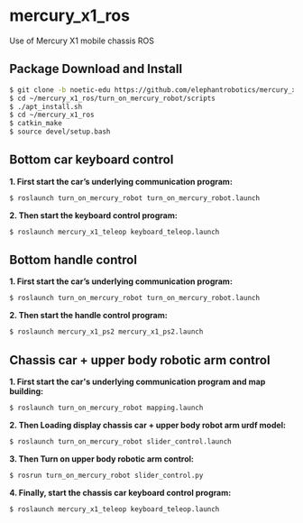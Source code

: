 # mercury_x1_ros
Use of Mercury X1 mobile chassis ROS

## Package Download and Install

```bash
$ git clone -b noetic-edu https://github.com/elephantrobotics/mercury_x1_ros.git mercury_x1_ros/src
$ cd ~/mercury_x1_ros/turn_on_mercury_robot/scripts
$ ./apt_install.sh
$ cd ~/mercury_x1_ros
$ catkin_make
$ source devel/setup.bash
```

## Bottom car keyboard control

**1. First start the car’s underlying communication program:**

```bash
$ roslaunch turn_on_mercury_robot turn_on_mercury_robot.launch
```

**2. Then start the keyboard control program:**

```bash
$ roslaunch mercury_x1_teleop keyboard_teleop.launch
```

## Bottom handle control

**1. First start the car’s underlying communication program:**

```bash
$ roslaunch turn_on_mercury_robot turn_on_mercury_robot.launch
```

**2. Then start the handle control program:**

```bash
$ roslaunch mercury_x1_ps2 mercury_x1_ps2.launch
```

## Chassis car + upper body robotic arm control

**1. First start the car's underlying communication program and map building:**

```bash
$ roslaunch turn_on_mercury_robot mapping.launch
```

**2. Then Loading display chassis car + upper body robot arm urdf model:**

```bash
$ roslaunch turn_on_mercury_robot slider_control.launch
```

**3. Then Turn on upper body robotic arm control:**

```bash
$ rosrun turn_on_mercury_robot slider_control.py
```

**4. Finally, start the chassis car keyboard control program:**

```bash
$ roslaunch mercury_x1_teleop keyboard_teleop.launch
```

